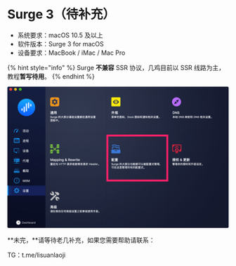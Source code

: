 # Surge 3（待补充）

* 系统要求：macOS 10.5 及以上
* 软件版本：Surge 3 for macOS
* 设备要求：MacBook / iMac / Mac Pro

{% hint style="info" %}
Surge **不兼容** SSR 协议，几鸡目前以 SSR 线路为主，教程**暂写待用**。
{% endhint %}

![](../../../.gitbook/assets/macos-surge01.png)

**未完，**请等待老几补充，如果您需要帮助请联系：

TG：t.me/lisuanlaoji

